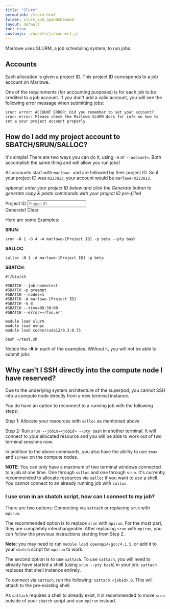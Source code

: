 ```yaml
---
title: "Slurm"
permalink: /slurm.html
folder: slurm_and_openOnDemand
layout: default
toc: true
customjs: ./assets/js/connect.js
---
```


Marlowe uses SLURM, a job scheduling system, to run jobs. 

## Accounts

Each allocation is given a project ID. This project ID corresponds to a job account on Marlowe.

One of the requirements (for accounting purposes) is for each job to be credited to a job account. If you don't add a valid account, you will see the following error message when submitting jobs:

```
srun: error: ACCOUNT ERROR: Did you remember to set your account?
srun: error: Please check the Marlowe SLURM docs for info on how to set a your project account properly
```

## How do I add my project account to SBATCH/SRUN/SALLOC?

It's simple! There are two ways you can do it, using `-A` or `--account=`. Both accomplish the same thing and will allow you run jobs!

All accounts start with `marlowe-` and are followed by their project ID. So if your project ID was `m223813`, your account would be `marlowe-m223813`.

_optional: enter your project ID below and click the Generate button to generate copy & paste commands with your project ID pre-filled_

<div class="form-row ">
  <div class="col-auto">
    <label class="sr-only" for="projectId">Project ID</label>
    <input type="text" class="form-control form-control-lg" name="projectId" id="projectId" placeholder="Project ID" />
  </div>
  <div class="col-auto">
    <a class="btn btn-info generate" id="generateBtn" title="Generate Commands"><i class="fa-solid fa-wand-magic-sparkles"></i> Generate!</a>
    <a class="btn btn-info generate" id="clearBtn" title="Clear">Clear</a>
  </div>
</div>

Here are some Examples:

**SRUN**: 

<div class="form-group form-inline">
<div class="form-row flex-grow-1">
  <div class="col-auto tip-input replace" id="srun" markdown="1" >

`srun -N 1 -G 4 -A marlowe-[Project ID] -p beta --pty bash`

</div>
    <div class="col-auto tip-btn">
      <a class="btn btn-info copy" title="Copy to Clipboard" data-target="srun"><i class="fa-regular fa-clipboard"></i></a>
    </div>
</div>
</div>

**SALLOC**:

<div class="form-group form-inline">
<div class="form-row flex-grow-1">
<div class="col-auto tip-input replace" id="salloc" markdown="1" >

`salloc -N 1 -A marlowe-[Project ID] -p beta`

</div>
<div class="col-auto tip-btn">
<a class="btn btn-info copy" title="Copy to Clipboard" data-target="salloc"><i class="fa-regular fa-clipboard"></i></a>
</div>
</div>
</div>

**SBATCH**:


<div class="form-group form-inline">
<div class="form-row flex-grow-1">
<div id="sbatch" markdown="1" class="replace col-auto tip-input ">

```
#!/bin/sh

#SBATCH --job-name=test
#SBATCH -p preempt
#SBATCH --nodes=1
#SBATCH -A marlowe-[Project ID]
#SBATCH -G 8
#SBATCH --time=00:30:00
#SBATCH --error=~/foo.err

module load slurm
module load nvhpc
module load cudnn/cuda12/9.3.0.75

bash ~/test.sh
```

</div>
<div class="col-auto tip-btn">
  <a class="btn btn-info copy" title="Copy to Clipboard" data-target="sbatch" data-method="text"><i class="fa-regular fa-clipboard"></i></a>
</div>
</div>
</div>

Notice the **-A** in each of the examples. Without it, you will not be able to submit jobs

## Why can't I SSH directly into the compute node I have reserved?

Due to the underlying system architecture of the superpod, you cannot SSH into a compute node directly from a new terminal instance.

You do have an option to reconnect to a running job with the following steps:

Step 1: Allocate your resources with `salloc` as mentioned above

Step 2: Run `srun --jobid=<jobid> --pty bash` in another terminal. It will connect to your allocated resource and you will be able to work out of two terminal sessions now.

In addition to the above commands, you also have the ability to use `tmux` and `screen` on the compute nodes.

**NOTE**: You can only have a maximum of two terminal windows connected to a job at one time. One through `salloc` and one through `srun`. It's currently recommended to allocate resources via `salloc` if you want to use a shell. You cannot connect to an already running job with `salloc`.

### I use srun in an sbatch script, how can I connect to my job?

There are two options: Connecting via `sattach` or replacing `srun` with `mpirun`.

The recommended option is to replace `srun` with `mpirun`. For the most part, they are completely interchangeable. After replacing `srun` with `mpirun`, you can follow the previous instructions starting from Step 2.

**Note**: you may need to run `module load openmpi4/gcc/4.1.5`, or add it to your `sbatch` script for `mpirun` to work.

The second option is to use `sattach`. To use `sattach`, you will need to already have started a shell (using `srun --pty bash`) in your job. `sattach` replaces that shell instance entirely.

To connect via `sattach`, run the following: `sattach <jobid>.0`. This will attach to the pre-existing shell.

As `sattach` requires a shell to already exist, it is recommended to move `srun` outside of your `sbatch` script and use `mpirun` instead.